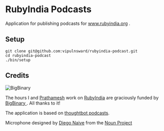 RubyIndia Podcasts
===================

Application for publishing podcasts for www.rubyindia.org .

Setup
-----

```
git clone git@github.com:vipulnsward/rubyindia-podcast.git
cd rubyindia-podcast
./bin/setup
```

Credits
-------

![BigBinary](http://bigbinary.com/assets/common/logo.png)

The hours I and [Prathamesh](https://github.com/prathamesh-sonpatki) work on [RubyIndia](http://www.rubyindia.org) are graciously funded by [BigBinary ](http://bigbinary.com) . All thanks to it!

The application is based on [thoughtbot podcasts](https://github.com/thoughtbot/podcasts).

Microphone designed by <a href="http://www.thenounproject.com/diegonaive">Diego Naive</a> from the <a href="http://www.thenounproject.com">Noun Project</a>

